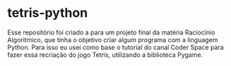 # tetris-python
Esse repositório foi criado a para um projeto final da matéria Raciocínio Algoritmico, que tinha o objetivo criar algum programa com a linguagem Python. Para isso eu usei como base o tutorial do canal Coder Space para fazer essa recriação do jogo Tetris, utilizando a biblioteca Pygame. 
